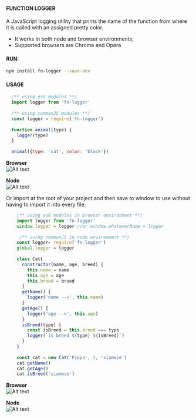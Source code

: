 #### FUNCTION LOGGER
A JavaScript logging utility that prints the name of the function from where it is called with an assigned pretty color.

* It works in both node and browser environments;  
* Supported browsers are Chrome and Opera 


#### RUN:
```bash
npm install fn-logger --save-dev
````

#### USAGE 
```javascript
  /** using es6 modules **/
  import logger from 'fn-logger'
  
  /** using commonJS modules **/
  const logger = require('fn-logger')
  
  function animal(type) {
    logger(type)
  }
    
  animal({type: 'cat', color: 'black'})
```
 **Browser**  
![Alt text](https://6ltqza.ch.files.1drv.com/y4mDlvEWvSdTR3UhWBfoj3iXjQIN4WH1zPzIyBg70UzYjsP9pA86OvEGZW2uob9UmUSyXV9d3EDMkFbKZFRXlG3_f96HJ-Q9IhyipZofAPtDnw3SzA-pOIIaBxjBsniTDxsTk0El5kiDb9MpewlypKwpUG-L6vliaDZYSB8BTxjJp4WY4HWZPJ-sY45o1iHK0IZEeaEf70RhQHnmXT5YhfHGg?width=411&height=98&cropmode=none)    

**Node**  
![Alt text](https://6rtqza-ch3301.files.1drv.com/y4mkhf92pVb7Z-LSWNKGwd38g0lSL6fw4AZTxuNaPEuf-QnZhmeWLeByUGu6kfxPJNaRWFbDUsH3jprQzALiiDYKC8FYXa5leznU2K2tuQotax0b07JTFZnGTRCq6MadMWS-MUpRZSDNAvSPrcQKB_xJhXNgy41s5509KKXfjIkbrBsCed1LGS0OaQjhMYmGMlM6NcoDOVKrbTu54sJ9j_q1A?width=458&height=54&cropmode=none)   
  
Or import at the root of your project and then save to window to use without having to import it into every file:

```javascript
    /** using es6 modules in browser environment **/  
    import logger from 'fn-logger'
    window.logger = logger //or window.whateverName = logger
     
     /** using commonJS in node environment **/ 
    const logger= require('fn-logger')
    global.logger = logger
    
    class Cat{
      constructor(name, age, breed) {
        this.name = name
        this.age = age
        this.breed = breed
      }
      getName() {
        logger('name -->', this.name)
      }
      getAge() {
        logger('age -->', this.age)
      }
      isBreed(type) {
        const isBreed = this.breed === type
        logger(`is breed ${type} ${isBreed}`)
      }
    }
    
    const cat = new Cat('Pippa', 1, 'siamese')
    cat.getName()
    cat.getAge()
    cat.isBreed('siamese')
```
**Browser**  
![Alt text](https://6ltqza-ch3301.files.1drv.com/y3mpbnXPxWYfUm1SOm5GsLpjDTZXlR1oSxbqqzNfkSf9UglsUzf-MKf2DDmaVlFeVxxa-xky2ieXegfQxa_yjNK-CusmWSefnll9jg1MzqKzTzT71C9YUP8iNnhGV4bwn-5KakpARRPXI9XH4YB-pMcuZne4aQXhuIRSkYwnckdPeQ?width=411&height=98&cropmode=none)    

  **Node**  
![Alt text](https://7btqza-ch3301.files.1drv.com/y4m4r6-2ssPvbHNck9RHcADCHmPB2A3reLgTNQkXltBzWqL3gMcg6kmA5sbITLKb61xEMsnyw98U0TkvBeEyk5d8Ishub4a5c8plY97M4WKFrSvJwDAE11uhxXMlOPtR0nySQ5ltS7MBolYhSAqWzGYeldC-tY1elcJWKt3Lsd7OLsbtO6E-X3mB95oL9lGC8Qmu9-OlGASgYicNydjnLqRnA?width=434&height=150&cropmode=none)






